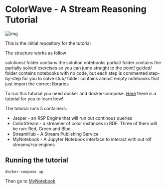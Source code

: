 # ColorWave - A Stream Reasoning Tutorial

![img](https://media.realitatea.net/multimedia/image/201707/full/colors_64168900.jpg)

This is the initial repository for the tutorial

The structure works as follow

solutions/ folder contians the solution notebooks
partial/   folder contains the partially solved exercises so you can jump straight to the point!
guided/    folder contains notebooks with no code, but each step is commented step-by-step for you to solve
stub/      folder contains almost empty notebooks that just import the correct libraries 

To run this tutorial you need docker and docker-compose. [Here](https://docs.docker.com/get-started/) there is a tutorial for you to learn how!


The tutorial runs 5 containers:

- Jasper - an RSP Engine that will run out continous queries
- ColorStream - a streamer of color instances in RDF. Three of them will be run: Red, Green and Blue.
- StreamHub - A Stream Publishing Service
- MyNotebook - A Jupyter Notebook interface to interact with out rdf streams/rsp engines


## Running the tutorial

```docker-compose up```

Then go to [MyNotebook](http://localhost:8080)
